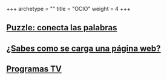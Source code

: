 +++
archetype = ""
title = "OCIO"
weight = 4
+++


## [**Puzzle: conecta las palabras**](/portfolio_hugo/entretenimiento/ocio_juego/)



## [**¿Sabes como se carga una página web?**](/portfolio_hugo/entretenimiento/ocio_web/)


## [**Programas TV**](/portfolio_hugo/entretenimiento/ocio_tv/)